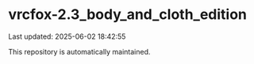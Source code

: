 # vrcfox-2.3_body_and_cloth_edition

Last updated: 2025-06-02 18:42:55

This repository is automatically maintained.
